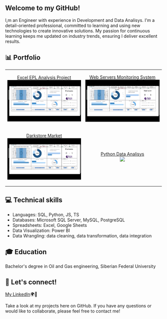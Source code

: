 ## Welcome to my GitHub!  
I,m an Engineer with experience in Development and Data Analisys. I'm a detail-oriented professional, committed to learning and using new technologies to create innovative solutions. 
My passion for continuous learning keeps me updated on industry trends, ensuring I deliver excellent results.

## 📊 Portfolio

|    |    |
|----------|---------|
| <p align="center">[Excel EPL Analysis Project](https://github.com/artemrudman/Excel_Project_Liverpool) <br> <img src="screenshots/DashBoard.gif" width="350"></p>| <p align="center">[Web Servers Monitoring System](https://github.com/artemrudman/Webservers_Project/) <br> <img src="screenshots/DashBoard.gif" width="350"> </p> |
| <p align="center">[Darkstore Market](https://github.com/artemrudman/Darkstore_market) <br> <img src="screenshots/DashBoard.gif" width="350"></p>| <p align="center">[Python Data Analisys](https://github.com/artemrudman/python_data_analysis) <br> <img src="screenshots/python.gif" width="550"> </p> |

  
## 💻 Technical skills
- Languages: SQL, Python, JS, TS
- Databases: Microsoft SQL Server, MySQL, PostgreSQL
- Spreadsheets: Excel, Google Sheets
- Data Visualization: Power BI
- Data Wrangling: data cleaning, data transformation, data integration

## 🎓 Education
Bachelor's degree in Oil and Gas engineering, Siberian Federal University

## 📧 Let's connect!
[My LinkedIn](https://www.linkedin.com/in/artem-rudman/)🌍🚀

Take a look at my projects here on GitHub. If you have any questions or would like to collaborate, please feel free to contact me!
